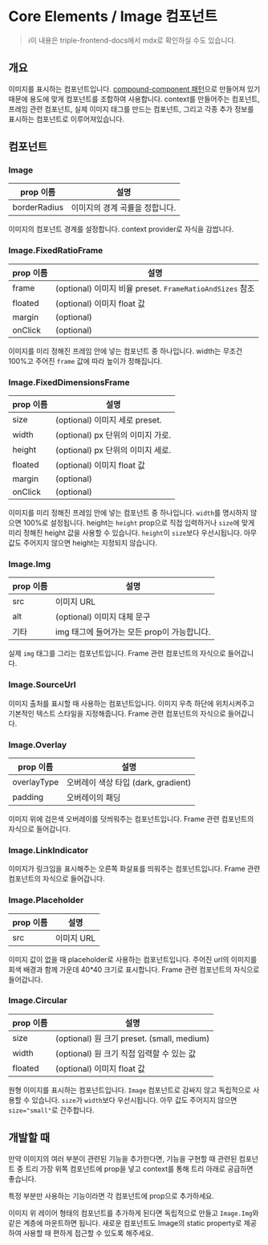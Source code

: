 # Core Elements / Image 컴포넌트

> ℹ️이 내용은 triple-frontend-docs에서 mdx로 확인하실 수도 있습니다.

## 개요

이미지를 표시하는 컴포넌트입니다.
[compound-component 패턴](https://kentcdodds.com/blog/compound-components-with-react-hooks)으로 만들어져 있기 때문에 용도에 맞게 컴포넌트를 조합하여 사용합니다.
context를 만들어주는 컴포넌트, 프레임 관련 컴포넌트, 실제 이미지 태그를 만드는 컴포넌트,
그리고 각종 추가 정보를 표시하는 컴포넌트로 이루어져있습니다.

## 컴포넌트

### Image

| prop 이름    | 설명                           |
| ------------ | ------------------------------ |
| borderRadius | 이미지의 경계 곡률을 정합니다. |

이미지의 컴포넌트 경계를 설정합니다. context provider로 자식을 감쌉니다.

### Image.FixedRatioFrame

| prop 이름 | 설명                                                     |
| --------- | -------------------------------------------------------- |
| frame     | (optional) 이미지 비율 preset. `FrameRatioAndSizes` 참조 |
| floated   | (optional) 이미지 float 값                               |
| margin    | (optional)                                               |
| onClick   | (optional)                                               |

이미지를 미리 정해진 프레임 안에 넣는 컴포넌트 중 하나입니다. width는 무조건 100%고 주어진 `frame` 값에 따라 높이가 정해집니다.

### Image.FixedDimensionsFrame

| prop 이름 | 설명                              |
| --------- | --------------------------------- |
| size      | (optional) 이미지 세로 preset.    |
| width     | (optional) px 단위의 이미지 가로. |
| height    | (optional) px 단위의 이미지 세로. |
| floated   | (optional) 이미지 float 값        |
| margin    | (optional)                        |
| onClick   | (optional)                        |

이미지를 미리 정해진 프레임 안에 넣는 컴포넌트 중 하나입니다.
`width`를 명시하지 않으면 100%로 설정됩니다.
height는 `height` prop으로 직접 입력하거나 `size`에 맞게 미리 정해진 height 값을 사용할 수 있습니다. `height`이 `size`보다 우선시됩니다. 아무 값도 주어지지 않으면 height는 지정되지 않습니다.

### Image.Img

| prop 이름 | 설명                                        |
| --------- | ------------------------------------------- |
| src       | 이미지 URL                                  |
| alt       | (optional) 이미지 대체 문구                 |
| 기타      | img 태그에 들어가는 모든 prop이 가능합니다. |

실제 `img` 태그를 그리는 컴포넌트입니다. Frame 관련 컴포넌트의 자식으로 들어갑니다.

### Image.SourceUrl

이미지 출처를 표시할 때 사용하는 컴포넌트입니다.
이미지 우측 하단에 위치시켜주고 기본적인 텍스트 스타일을 지정해줍니다.
Frame 관련 컴포넌트의 자식으로 들어갑니다.

### Image.Overlay

| prop 이름   | 설명                                |
| ----------- | ----------------------------------- |
| overlayType | 오버레이 색상 타입 (dark, gradient) |
| padding     | 오버레이의 패딩                     |

이미지 위에 검은색 오버레이를 덧씌워주는 컴포넌트입니다.
Frame 관련 컴포넌트의 자식으로 들어갑니다.

### Image.LinkIndicator

이미지가 링크임을 표시해주는 오른쪽 화살표를 띄워주는 컴포넌트입니다.
Frame 관련 컴포넌트의 자식으로 들어갑니다.

### Image.Placeholder

| prop 이름 | 설명       |
| --------- | ---------- |
| src       | 이미지 URL |

이미지 값이 없을 때 placeholder로 사용하는 컴포넌트입니다.
주어진 url의 이미지를 회색 배경과 함께 가운데 40\*40 크기로 표시합니다.
Frame 관련 컴포넌트의 자식으로 들어갑니다.

### Image.Circular

| prop 이름 | 설명                                       |
| --------- | ------------------------------------------ |
| size      | (optional) 원 크기 preset. (small, medium) |
| width     | (optional) 원 크기 직접 입력할 수 있는 값  |
| floated   | (optional) 이미지 float 값                 |

원형 이미지를 표시하는 컴포넌트입니다. `Image` 컴포넌트로 감싸지 않고 독립적으로 사용할 수 있습니다.
`size`가 `width`보다 우선시됩니다. 아무 값도 주어지지 않으면 `size="small"`로 간주합니다.

## 개발할 때

만약 이미지의 여러 부분이 관련된 기능을 추가한다면,
기능을 구현할 때 관련된 컴포넌트 중 트리 가장 위쪽 컴포넌트에
prop을 넣고 context를 통해 트리 아래로 공급하면 좋습니다.

특정 부분만 사용하는 기능이라면 각 컴포넌트에 prop으로 추가하세요.

이미지 위 레이어 형태의 컴포넌트를 추가하게 된다면
독립적으로 만들고 `Image.Img`와 같은 계층에 마운트하면 됩니다.
새로운 컴포넌트도 Image의 static property로 제공하여
사용할 때 편하게 접근할 수 있도록 해주세요.
